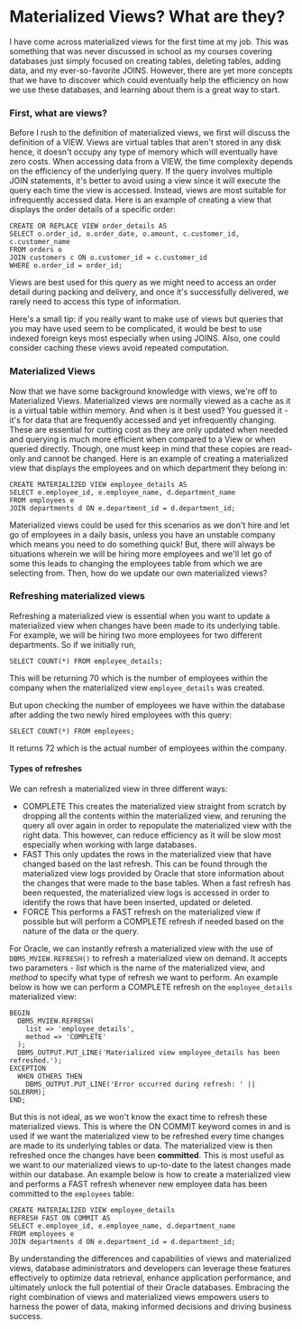 # Materialized Views? What are they?

I have come across materialized views for the first time at my job. This was something that was never discussed in school as my courses covering databases just simply focused on creating tables, deleting tables, adding data, and my ever-so-favorite JOINS. However, there are yet more concepts that we have to discover which could eventually help the efficiency on how we use these databases, and learning about them is a great way to start.

### First, what are views?

Before I rush to the definition of materialized views, we first will discuss the definition of a VIEW. Views are virtual tables that aren't stored in any disk hence, it doesn't occupy any type of memory which will eventually have zero costs. When accessing data from a VIEW, the time complexity depends on the efficiency of the underlying query. If the query involves multiple JOIN statements, it's better to avoid using a view since it will execute the query each time the view is accessed. Instead, views are most suitable for infrequently accessed data. Here is an example of creating a view that displays the order details of a specific order:

```
CREATE OR REPLACE VIEW order_details AS
SELECT o.order_id, o.order_date, o.amount, c.customer_id, c.customer_name
FROM orders o
JOIN customers c ON o.customer_id = c.customer_id
WHERE o.order_id = order_id;
```

Views are best used for this query as we might need to access an order detail during packing and delivery, and once it's successfully delivered, we rarely need to access this type of information.

Here's a small tip: if you really want to make use of views but queries that you may have used seem to be complicated, it would be best to use indexed foreign keys most especially when using JOINS. Also, one could consider caching these views avoid repeated computation.

### Materialized Views

Now that we have some background knowledge with views, we're off to Materialized Views. Materialized views are normally viewed as a cache as it is a virtual table within memory. And when is it best used? You guessed it - it's for data that are frequently accessed and yet infrequently changing. These are essential for cutting cost as they are only updated when needed and querying is much more efficient when compared to a View or when queried directly. Though, one must keep in mind that these copies are read-only and cannot be changed. Here is an example of creating a materialized view that displays the employees and on which department they belong in:

```
CREATE MATERIALIZED VIEW employee_details AS
SELECT e.employee_id, e.employee_name, d.department_name
FROM employees e
JOIN departments d ON e.department_id = d.department_id;
```

Materialized views could be used for this scenarios as we don't hire and let go of employees in a daily basis, unless you have an unstable company which means you need to do something quick! But, there will always be situations wherein we will be hiring more employees and we'll let go of some this leads to changing the employees table from which we are selecting from. Then, how do we update our own materialized views?

### Refreshing materialized views

Refreshing a materialized view is essential when you want to update a materialized view when changes have been made to its underlying table. For example, we will be hiring two more employees for two different departments. So if we initially run,

```
SELECT COUNT(*) FROM employee_details;
```

This will be returning 70 which is the number of employees within the company when the materialized view `employee_details` was created.

But upon checking the number of employees we have within the database after adding the two newly hired employees with this query:

```
SELECT COUNT(*) FROM employees;
```

It returns 72 which is the actual number of employees within the company.

#### Types of refreshes

We can refresh a materialized view in three different ways:

-   COMPLETE
    This creates the materialized view straight from scratch by dropping all the contents within the materialized view, and reruning the query all over again in order to repopulate the materialized view with the right data. This however, can reduce efficiency as it will be slow most especially when working with large databases.
-   FAST
    This only updates the rows in the materialized view that have changed based on the last refresh. This can be found through the materialized view logs provided by Oracle that store information about the changes that were made to the base tables. When a fast refresh has been requested, the materialized view logs is accessed in order to identify the rows that have been inserted, updated or deleted.
-   FORCE
    This performs a FAST refresh on the materialized view if possible but will perform a COMPLETE refresh if needed based on the nature of the data or the query.

For Oracle, we can instantly refresh a materialized view with the use of `DBMS_MVIEW.REFRESH()` to refresh a materialized view on demand. It accepts two parameters - _list_ which is the name of the materialized view, and _method_ to specify what type of refresh we want to perform. An example below is how we can perform a COMPLETE refresh on the `employee_details` materialized view:

```
BEGIN
  DBMS_MVIEW.REFRESH(
    list => 'employee_details',
    method => 'COMPLETE'
  );
  DBMS_OUTPUT.PUT_LINE('Materialized view employee_details has been refreshed.');
EXCEPTION
  WHEN OTHERS THEN
    DBMS_OUTPUT.PUT_LINE('Error occurred during refresh: ' || SQLERRM);
END;
```

But this is not ideal, as we won't know the exact time to refresh these materialized views. This is where the ON COMMIT keyword comes in and is used if we want the materialized view to be refreshed every time changes are made to its underlying tables or data. The materialized view is then refreshed once the changes have been **committed**. This is most useful as we want to our materialized views to up-to-date to the latest changes made within our database. An example below is how to create a materialized view and performs a FAST refresh whenever new employee data has been committed to the `employees` table:

```
CREATE MATERIALIZED VIEW employee_details
REFRESH FAST ON COMMIT AS
SELECT e.employee_id, e.employee_name, d.department_name
FROM employees e
JOIN departments d ON e.department_id = d.department_id;
```

By understanding the differences and capabilities of views and materialized views, database administrators and developers can leverage these features effectively to optimize data retrieval, enhance application performance, and ultimately unlock the full potential of their Oracle databases. Embracing the right combination of views and materialized views empowers users to harness the power of data, making informed decisions and driving business success.
